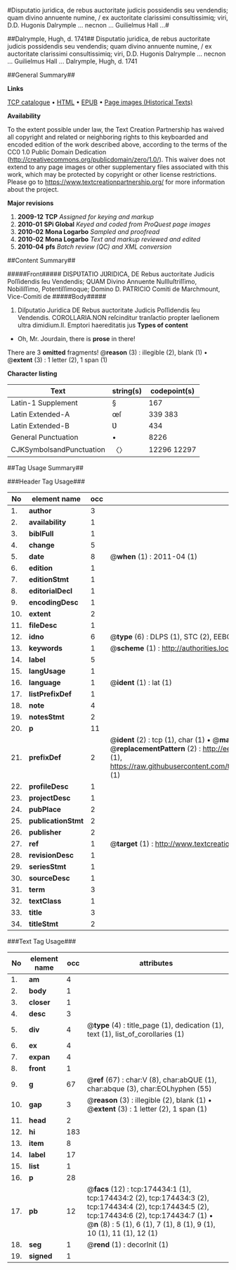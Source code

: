 #Disputatio juridica, de rebus auctoritate judicis possidendis seu vendendis; quam divino annuente numine, / ex auctoritate clarissimi consultissimiq; viri, D.D. Hugonis Dalrymple ... necnon ... Guilielmus Hall ...#

##Dalrymple, Hugh, d. 1741##
Disputatio juridica, de rebus auctoritate judicis possidendis seu vendendis; quam divino annuente numine, / ex auctoritate clarissimi consultissimiq; viri, D.D. Hugonis Dalrymple ... necnon ... Guilielmus Hall ...
Dalrymple, Hugh, d. 1741

##General Summary##

**Links**

[TCP catalogue](http://www.ota.ox.ac.uk/tcp/)  • 
[HTML](http://tei.it.ox.ac.uk/tcp/Texts-HTML/free/B03/B03738.html)  • 
[EPUB](http://tei.it.ox.ac.uk/tcp/Texts-EPUB/free/B03/B03738.epub) • 
[Page images (Historical Texts)](https://historicaltexts.jisc.ac.uk/eebo-47012468e)

**Availability**

To the extent possible under law, the Text Creation Partnership has waived all copyright and related or neighboring rights to this keyboarded and encoded edition of the work described above, according to the terms of the CC0 1.0 Public Domain Dedication (http://creativecommons.org/publicdomain/zero/1.0/). This waiver does not extend to any page images or other supplementary files associated with this work, which may be protected by copyright or other license restrictions. Please go to https://www.textcreationpartnership.org/ for more information about the project.

**Major revisions**

1. __2009-12__ __TCP__ *Assigned for keying and markup*
1. __2010-01__ __SPi Global__ *Keyed and coded from ProQuest page images*
1. __2010-02__ __Mona Logarbo__ *Sampled and proofread*
1. __2010-02__ __Mona Logarbo__ *Text and markup reviewed and edited*
1. __2010-04__ __pfs__ *Batch review (QC) and XML conversion*

##Content Summary##

#####Front#####
DISPƲTATIO JƲRIDICA, DE Rebus auctoritate Judicis Poſſidendis ſeu Vendendis; QUAM Divino Annuente NuIlluſtriſſimo, Nobiliſſimo, Potentiſſimoque; Domino D. PATRICIO Comiti de Marchmount, Vice-Comiti de
#####Body#####

1. Diſputatio Juridica DE Rebus auctoritate Judicis Poſſidendis ſeu Vendendis.
COROLLARIA.NON reſcinditur tranſactio propter laeſionem ultra dimidium.II. Emptori haereditatis jus 
**Types of content**

  * Oh, Mr. Jourdain, there is **prose** in there!

There are 3 **omitted** fragments! 
 @__reason__ (3) : illegible (2), blank (1)  •  @__extent__ (3) : 1 letter (2), 1 span (1)

**Character listing**


|Text|string(s)|codepoint(s)|
|---|---|---|
|Latin-1 Supplement|§|167|
|Latin Extended-A|œſ|339 383|
|Latin Extended-B|Ʋ|434|
|General Punctuation|•|8226|
|CJKSymbolsandPunctuation|〈〉|12296 12297|

##Tag Usage Summary##

###Header Tag Usage###

|No|element name|occ|attributes|
|---|---|---|---|
|1.|__author__|3||
|2.|__availability__|1||
|3.|__biblFull__|1||
|4.|__change__|5||
|5.|__date__|8| @__when__ (1) : 2011-04 (1)|
|6.|__edition__|1||
|7.|__editionStmt__|1||
|8.|__editorialDecl__|1||
|9.|__encodingDesc__|1||
|10.|__extent__|2||
|11.|__fileDesc__|1||
|12.|__idno__|6| @__type__ (6) : DLPS (1), STC (2), EEBO-CITATION (1), OCLC (1), VID (1)|
|13.|__keywords__|1| @__scheme__ (1) : http://authorities.loc.gov/ (1)|
|14.|__label__|5||
|15.|__langUsage__|1||
|16.|__language__|1| @__ident__ (1) : lat (1)|
|17.|__listPrefixDef__|1||
|18.|__note__|4||
|19.|__notesStmt__|2||
|20.|__p__|11||
|21.|__prefixDef__|2| @__ident__ (2) : tcp (1), char (1)  •  @__matchPattern__ (2) : ([0-9\-]+):([0-9IVX]+) (1), (.+) (1)  •  @__replacementPattern__ (2) : http://eebo.chadwyck.com/downloadtiff?vid=$1&page=$2 (1), https://raw.githubusercontent.com/textcreationpartnership/Texts/master/tcpchars.xml#$1 (1)|
|22.|__profileDesc__|1||
|23.|__projectDesc__|1||
|24.|__pubPlace__|2||
|25.|__publicationStmt__|2||
|26.|__publisher__|2||
|27.|__ref__|1| @__target__ (1) : http://www.textcreationpartnership.org/docs/. (1)|
|28.|__revisionDesc__|1||
|29.|__seriesStmt__|1||
|30.|__sourceDesc__|1||
|31.|__term__|3||
|32.|__textClass__|1||
|33.|__title__|3||
|34.|__titleStmt__|2||


###Text Tag Usage###

|No|element name|occ|attributes|
|---|---|---|---|
|1.|__am__|4||
|2.|__body__|1||
|3.|__closer__|1||
|4.|__desc__|3||
|5.|__div__|4| @__type__ (4) : title_page (1), dedication (1), text (1), list_of_corollaries (1)|
|6.|__ex__|4||
|7.|__expan__|4||
|8.|__front__|1||
|9.|__g__|67| @__ref__ (67) : char:V (8), char:abQUE (1), char:abque (3), char:EOLhyphen (55)|
|10.|__gap__|3| @__reason__ (3) : illegible (2), blank (1)  •  @__extent__ (3) : 1 letter (2), 1 span (1)|
|11.|__head__|2||
|12.|__hi__|183||
|13.|__item__|8||
|14.|__label__|17||
|15.|__list__|1||
|16.|__p__|28||
|17.|__pb__|12| @__facs__ (12) : tcp:174434:1 (1), tcp:174434:2 (2), tcp:174434:3 (2), tcp:174434:4 (2), tcp:174434:5 (2), tcp:174434:6 (2), tcp:174434:7 (1)  •  @__n__ (8) : 5 (1), 6 (1), 7 (1), 8 (1), 9 (1), 10 (1), 11 (1), 12 (1)|
|18.|__seg__|1| @__rend__ (1) : decorInit (1)|
|19.|__signed__|1||
